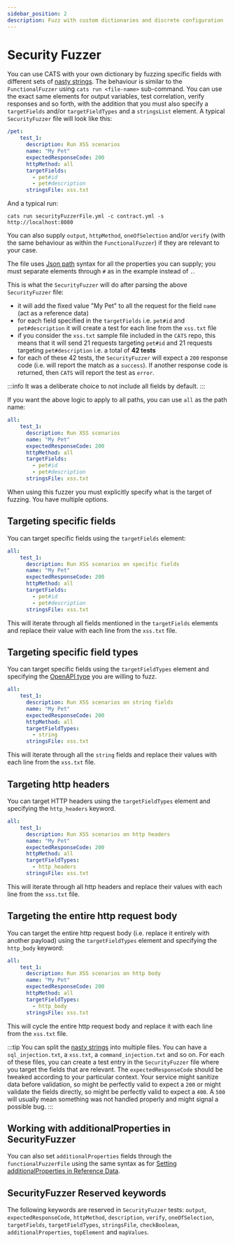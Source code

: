 ```yaml
---
sidebar_position: 2
description: Fuzz with custom dictionaries and discrete configuration
---
```


# Security Fuzzer
You can use CATS with your own dictionary by fuzzing specific fields with different sets of [nasty strings](https://github.com/minimaxir/big-list-of-naughty-strings).
The behaviour is similar to the `FunctionalFuzzer` using `cats run <file-name>` sub-command. 
You can use the exact same elements for output variables, test correlation, verify responses and so forth, with the addition that you must also specify a `targetFields` and/or `targetFieldTypes` and a `stringsList` element.
A typical `SecurityFuzzer` file will look like this:

```yaml
/pet:
    test_1:
      description: Run XSS scenarios
      name: "My Pet"
      expectedResponseCode: 200
      httpMethod: all
      targetFields:
        - pet#id
        - pet#description
      stringsFile: xss.txt
```

And a typical run:

```shell
cats run securityFuzzerFile.yml -c contract.yml -s http://localhost:8080
```

You can also supply `output`, `httpMethod`, `oneOfSelection` and/or `verify` (with the same behaviour as within the `FunctionalFuzzer`) if they are relevant to your case.

The file uses [Json path](https://github.com/json-path/JsonPath) syntax for all the properties you can supply; you must separate elements through `#` as in the example instead of `.`.

This is what the `SecurityFuzzer` will do after parsing the above `SecurityFuzzer` file:
- it will add the fixed value "My Pet" to all the request for the field `name` (act as a reference data)
- for each field specified in the `targetFields` i.e. `pet#id` and `pet#description` it will create a test for each line from the `xss.txt` file
- if you consider the `xss.txt` sample file included in the `CATS` repo, this means that it will send 21 requests targeting `pet#id` and 21 requests targeting `pet#description` i.e. a total of **42 tests**
- for each of these 42 tests, the `SecurityFuzzer` will expect a `200` response code (i.e. will report the match as a `success`). If another response code is returned, then `CATS` will report the test as `error`.

:::info
It was a deliberate choice to not include all fields by default.
:::

If you want the above logic to apply to all paths, you can use `all` as the path name:

```yaml
all:
    test_1:
      description: Run XSS scenarios
      name: "My Pet"
      expectedResponseCode: 200
      httpMethod: all
      targetFields:
        - pet#id
        - pet#description
      stringsFile: xss.txt
```

When using this fuzzer you must explicitly specify what is the target of fuzzing. You have multiple options.

## Targeting specific fields
You can target specific fields using the `targetFields` element:

```yaml
all:
    test_1:
      description: Run XSS scenarios on specific fields
      name: "My Pet"
      expectedResponseCode: 200
      httpMethod: all
      targetFields:
        - pet#id
        - pet#description
      stringsFile: xss.txt
```

This will iterate through all fields mentioned in the `targetFields` elements and replace their value with each line from the `xss.txt` file. 

## Targeting specific field types
You can target specific fields using the `targetFieldTypes` element and specifying the [OpenAPI type](https://swagger.io/docs/specification/data-models/data-types/) you are willing to fuzz.

```yaml
all:
    test_1:
      description: Run XSS scenarios on string fields
      name: "My Pet"
      expectedResponseCode: 200
      httpMethod: all
      targetFieldTypes:
        - string
      stringsFile: xss.txt
```

This will iterate through all the `string` fields and replace their values with each line from the `xss.txt` file.

## Targeting http headers
You can target HTTP headers using the `targetFieldTypes` element and specifying the `http_headers` keyword.

```yaml
all:
    test_1:
      description: Run XSS scenarios on http headers
      name: "My Pet"
      expectedResponseCode: 200
      httpMethod: all
      targetFieldTypes:
        - http_headers
      stringsFile: xss.txt
```

This will iterate through all http headers and replace their values with each line from the `xss.txt` file.

## Targeting the entire http request body
You can target the entire http request body (i.e. replace it entirely with another payload) using the `targetFieldTypes` element and specifying the `http_body` keyword:

```yaml
all:
    test_1:
      description: Run XSS scenarios on http body
      name: "My Pet"
      expectedResponseCode: 200
      httpMethod: all
      targetFieldTypes:
        - http_body
      stringsFile: xss.txt
```

This will cycle the entire http request body and replace it with each line from the `xss.txt` file.

:::tip
You can split the [nasty strings](https://github.com/minimaxir/big-list-of-naughty-strings) into multiple files.
You can have a `sql_injection.txt`, a `xss.txt`, a `command_injection.txt` and so on. For each of these files, you can create a test entry in the `SecurityFuzzer` file where you target the fields that are relevant.
The `expectedResponseCode` should be tweaked according to your particular context.
Your service might sanitize data before validation, so might be perfectly valid to expect a `200` or might validate the fields directly, so might be perfectly valid to expect a `400`.
A `500` will usually mean something was not handled properly and might signal a possible bug.
:::

## Working with additionalProperties in SecurityFuzzer
You can also set `additionalProperties` fields through the `functionalFuzzerFile` using the same syntax as for [Setting additionalProperties in Reference Data](/docs/getting-started/reference-data-file#setting-additionalproperties).

## SecurityFuzzer Reserved keywords
The following keywords are reserved in `SecurityFuzzer` tests: `output`, `expectedResponseCode`, `httpMethod`, `description`, `verify`, `oneOfSelection`, `targetFields`, `targetFieldTypes`, `stringsFile`, `checkBoolean`, `additionalProperties`, `topElement` and `mapValues`.

